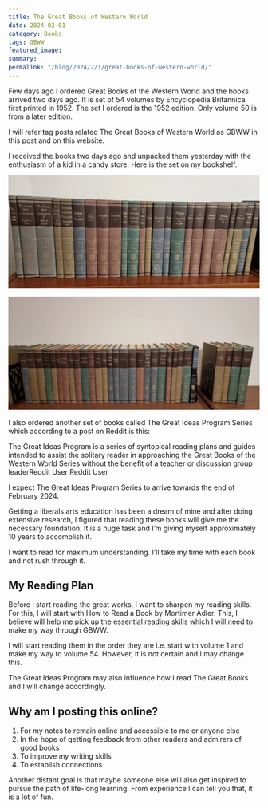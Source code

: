 ```yaml
---
title: The Great Books of Western World
date: 2024-02-01
category: Books
tags: GBWW
featured_image: 
summary: 
permalink: "/blog/2024/2/1/great-books-of-western-world/"
---
```

Few days ago I ordered Great Books of the Western World and the books arrived two days ago. It is set of 54 volumes by Encyclopedia Britannica first printed in 1952. The set I ordered is the 1952 edition. Only volume 50 is from a later edition.

I will refer tag posts related The Great Books of Western World as GBWW in this post and on this website.

I received the books two days ago and unpacked them yesterday with the enthusiasm of a kid in a candy store. Here is the set on my bookshelf.

![The Great Books of Western World](gbww.webp)

![The Great Books of Western World](gbww2.webp)

I also ordered another set of books called The Great Ideas Program Series which according to a post on Reddit is this:

The Great Ideas Program is a series of syntopical reading plans and guides intended to assist the solitary reader in approaching the Great Books of the Western World Series without the benefit of a teacher or discussion group leaderReddit User
Reddit User

I expect The Great Ideas Program Series to arrive towards the end of February 2024.

Getting a liberals arts education has been a dream of mine and after doing extensive research, I figured that reading these books will give me the necessary foundation. It is a huge task and I’m giving myself approximately 10 years to accomplish it.

I want to read for maximum understanding. I’ll take my time with each book and not rush through it.

## My Reading Plan

Before I start reading the great works, I want to sharpen my reading skills. For this, I will start with How to Read a Book by Mortimer Adler. This, I believe will help me pick up the essential reading skills which I will need to make my way through GBWW.

I will start reading them in the order they are i.e. start with volume 1 and make my way to volume 54. However, it is not certain and I may change this.

The Great Ideas Program may also influence how I read The Great Books and I will change accordingly.


## Why am I posting this online?

1. For my notes to remain online and accessible to me or anyone else
2. In the hope of getting feedback from other readers and admirers of good books
3. To improve my writing skills
4. To establish connections

Another distant goal is that maybe someone else will also get inspired to pursue the path of life-long learning. From experience I can tell you that, it is a lot of fun.
